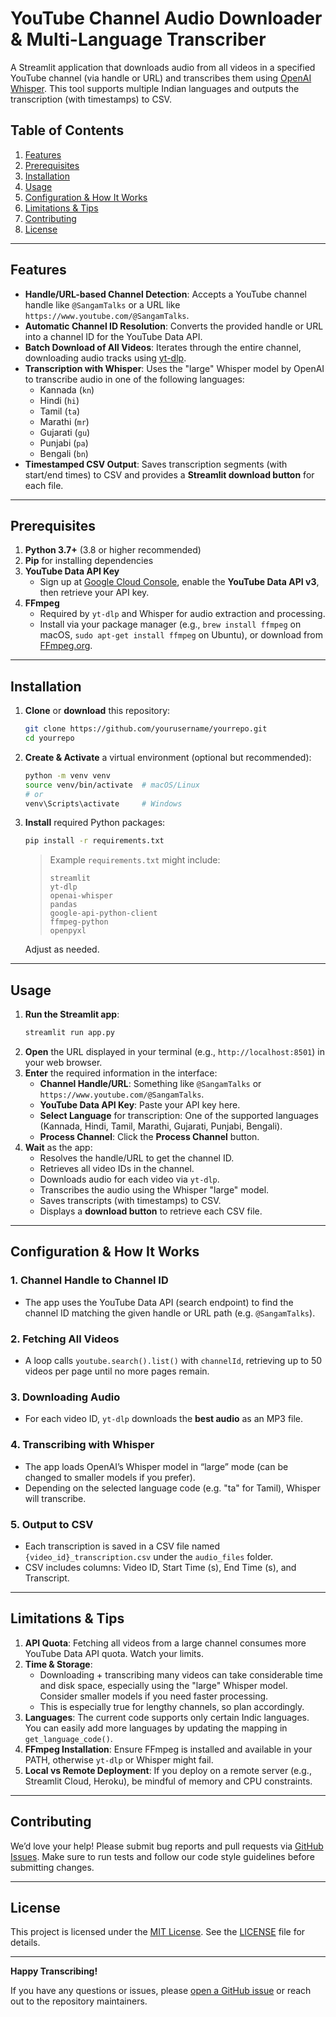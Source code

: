 # YouTube Channel Audio Downloader & Multi-Language Transcriber

A Streamlit application that downloads audio from all videos in a specified YouTube channel (via handle or URL) and transcribes them using [OpenAI Whisper](https://github.com/openai/whisper). This tool supports multiple Indian languages and outputs the transcription (with timestamps) to CSV.

## Table of Contents

1. [Features](#features)  
2. [Prerequisites](#prerequisites)  
3. [Installation](#installation)  
4. [Usage](#usage)  
5. [Configuration & How It Works](#configuration--how-it-works)  
6. [Limitations & Tips](#limitations--tips)  
7. [Contributing](#contributing)  
8. [License](#license)

---

## Features

- **Handle/URL-based Channel Detection**: Accepts a YouTube channel handle like `@SangamTalks` or a URL like `https://www.youtube.com/@SangamTalks`.  
- **Automatic Channel ID Resolution**: Converts the provided handle or URL into a channel ID for the YouTube Data API.  
- **Batch Download of All Videos**: Iterates through the entire channel, downloading audio tracks using [yt-dlp](https://github.com/yt-dlp/yt-dlp).  
- **Transcription with Whisper**: Uses the "large" Whisper model by OpenAI to transcribe audio in one of the following languages:
  - Kannada (`kn`)
  - Hindi (`hi`)
  - Tamil (`ta`)
  - Marathi (`mr`)
  - Gujarati (`gu`)
  - Punjabi (`pa`)
  - Bengali (`bn`)
- **Timestamped CSV Output**: Saves transcription segments (with start/end times) to CSV and provides a **Streamlit download button** for each file.

---

## Prerequisites

1. **Python 3.7+** (3.8 or higher recommended)  
2. **Pip** for installing dependencies  
3. **YouTube Data API Key**  
   - Sign up at [Google Cloud Console](https://console.cloud.google.com/), enable the **YouTube Data API v3**, then retrieve your API key.  
4. **FFmpeg**  
   - Required by `yt-dlp` and Whisper for audio extraction and processing.  
   - Install via your package manager (e.g., `brew install ffmpeg` on macOS, `sudo apt-get install ffmpeg` on Ubuntu), or download from [FFmpeg.org](https://ffmpeg.org/).

---

## Installation

1. **Clone** or **download** this repository:
   ```bash
   git clone https://github.com/yourusername/yourrepo.git
   cd yourrepo
   ```

2. **Create & Activate** a virtual environment (optional but recommended):
   ```bash
   python -m venv venv
   source venv/bin/activate  # macOS/Linux
   # or
   venv\Scripts\activate     # Windows
   ```

3. **Install** required Python packages:
   ```bash
   pip install -r requirements.txt
   ```
   > Example `requirements.txt` might include:
   > ```
   > streamlit
   > yt-dlp
   > openai-whisper
   > pandas
   > google-api-python-client
   > ffmpeg-python
   > openpyxl
   > ```
   Adjust as needed.

---

## Usage

1. **Run the Streamlit app**:
   ```bash
   streamlit run app.py
   ```
2. **Open** the URL displayed in your terminal (e.g., `http://localhost:8501`) in your web browser.
3. **Enter** the required information in the interface:
   - **Channel Handle/URL**: Something like `@SangamTalks` or `https://www.youtube.com/@SangamTalks`.  
   - **YouTube Data API Key**: Paste your API key here.  
   - **Select Language** for transcription: One of the supported languages (Kannada, Hindi, Tamil, Marathi, Gujarati, Punjabi, Bengali).  
   - **Process Channel**: Click the **Process Channel** button.
4. **Wait** as the app:
   - Resolves the handle/URL to get the channel ID.  
   - Retrieves all video IDs in the channel.  
   - Downloads audio for each video via `yt-dlp`.  
   - Transcribes the audio using the Whisper "large" model.  
   - Saves transcripts (with timestamps) to CSV.  
   - Displays a **download button** to retrieve each CSV file.

---

## Configuration & How It Works

### 1. Channel Handle to Channel ID
- The app uses the YouTube Data API (search endpoint) to find the channel ID matching the given handle or URL path (e.g. `@SangamTalks`).  

### 2. Fetching All Videos
- A loop calls `youtube.search().list()` with `channelId`, retrieving up to 50 videos per page until no more pages remain.  

### 3. Downloading Audio
- For each video ID, `yt-dlp` downloads the **best audio** as an MP3 file.

### 4. Transcribing with Whisper
- The app loads OpenAI’s Whisper model in “large” mode (can be changed to smaller models if you prefer).  
- Depending on the selected language code (e.g. "ta" for Tamil), Whisper will transcribe.  

### 5. Output to CSV
- Each transcription is saved in a CSV file named `{video_id}_transcription.csv` under the `audio_files` folder.  
- CSV includes columns: Video ID, Start Time (s), End Time (s), and Transcript.  

---

## Limitations & Tips

1. **API Quota**: Fetching all videos from a large channel consumes more YouTube Data API quota. Watch your limits.  
2. **Time & Storage**:
   - Downloading + transcribing many videos can take considerable time and disk space, especially using the "large" Whisper model. Consider smaller models if you need faster processing.  
   - This is especially true for lengthy channels, so plan accordingly.  
3. **Languages**: The current code supports only certain Indic languages. You can easily add more languages by updating the mapping in `get_language_code()`.  
4. **FFmpeg Installation**: Ensure FFmpeg is installed and available in your PATH, otherwise `yt-dlp` or Whisper might fail.  
5. **Local vs Remote Deployment**: If you deploy on a remote server (e.g., Streamlit Cloud, Heroku), be mindful of memory and CPU constraints.  

---

## Contributing

We’d love your help! Please submit bug reports and pull requests via [GitHub Issues](https://github.com/yourusername/yourrepo/issues). Make sure to run tests and follow our code style guidelines before submitting changes.

---

## License

This project is licensed under the [MIT License](LICENSE). See the [LICENSE](LICENSE) file for details.

---

**Happy Transcribing!** 

If you have any questions or issues, please [open a GitHub issue](https://github.com/yourusername/yourrepo/issues) or reach out to the repository maintainers.  
